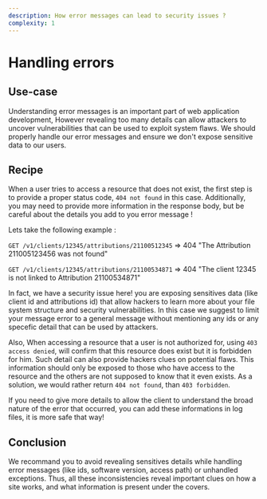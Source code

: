 ```yaml
---
description: How error messages can lead to security issues ?
complexity: 1
---
```


# Handling errors

## Use-case

Understanding error messages is an important part of web application development, However revealing too many details can allow attackers to uncover vulnerabilities that can be used to exploit system flaws. We should properly handle our error messages and ensure we don't expose sensitive data to our users.


## Recipe

When a user tries to access a resource that does not exist, the first step is to provide a proper status code, `404 not found` in this case. Additionally, you may need to provide more information in the response body, but be careful about the details you add to you error message ! 

Lets take the following example : 

`GET /v1/clients/12345/attributions/21100512345`
=> 404 "The Attribution 211005123456 was not found"

`GET /v1/clients/12345/attributions/21100534871`
=> 404 "The client 12345 is not linked to Attribution 21100534871"

In fact, we have a security issue here! you are exposing sensitives data (like client id and attributions id) that allow hackers to learn more about your file system structure and security vulnerabilities. In this case we suggest to limit your message error to a general message without mentioning any ids or any specefic detail that can be used by attackers.

Also, When accessing a resource that a user is not authorized for, using `403 access denied`, will confirm that this resource does exist but it is forbidden for him. Such detail can also provide hackers clues on potential flaws. This information should only be exposed to those who have access to the resource and the others are not supposed to know that it even exists. As a solution, we would rather return `404 not found`, than `403 forbidden`.

If you need to give more details to allow the client to understand the broad nature of the error that occurred, you can add these informations in log files, it is more safe that way!

## Conclusion

We recommand you to avoid revealing sensitives details while handling error messages (like ids, software version, access path) or unhandled exceptions. Thus, all these inconsistencies reveal important clues on how a site works, and what information is present under the covers.
 